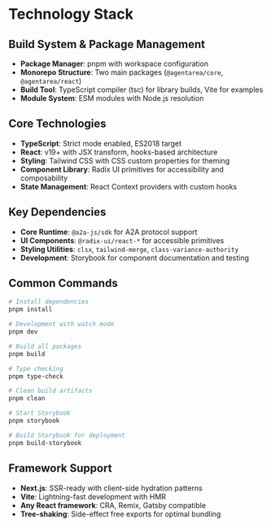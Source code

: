 # Technology Stack

## Build System & Package Management

- **Package Manager**: pnpm with workspace configuration
- **Monorepo Structure**: Two main packages (`@agentarea/core`, `@agentarea/react`)
- **Build Tool**: TypeScript compiler (tsc) for library builds, Vite for examples
- **Module System**: ESM modules with Node.js resolution

## Core Technologies

- **TypeScript**: Strict mode enabled, ES2018 target
- **React**: v19+ with JSX transform, hooks-based architecture
- **Styling**: Tailwind CSS with CSS custom properties for theming
- **Component Library**: Radix UI primitives for accessibility and composability
- **State Management**: React Context providers with custom hooks

## Key Dependencies

- **Core Runtime**: `@a2a-js/sdk` for A2A protocol support
- **UI Components**: `@radix-ui/react-*` for accessible primitives
- **Styling Utilities**: `clsx`, `tailwind-merge`, `class-variance-authority`
- **Development**: Storybook for component documentation and testing

## Common Commands

```bash
# Install dependencies
pnpm install

# Development with watch mode
pnpm dev

# Build all packages
pnpm build

# Type checking
pnpm type-check

# Clean build artifacts
pnpm clean

# Start Storybook
pnpm storybook

# Build Storybook for deployment
pnpm build-storybook
```

## Framework Support

- **Next.js**: SSR-ready with client-side hydration patterns
- **Vite**: Lightning-fast development with HMR
- **Any React framework**: CRA, Remix, Gatsby compatible
- **Tree-shaking**: Side-effect free exports for optimal bundling